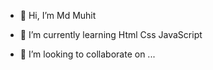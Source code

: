 - 👋 Hi, I’m Md Muhit

- 🌱 I’m currently learning Html Css JavaScript 
- 💞️ I’m looking to collaborate on ...


<!---
MDMuhit45/MDMuhit45 is a ✨ special ✨ repository because its `README.md` (this file) appears on your GitHub profile.
You can click the Preview link to take a look at your changes.
--->
